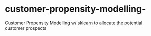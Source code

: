 # customer-propensity-modelling-
Customer Propensity Modelling w/ sklearn to allocate the potential customer prospects
